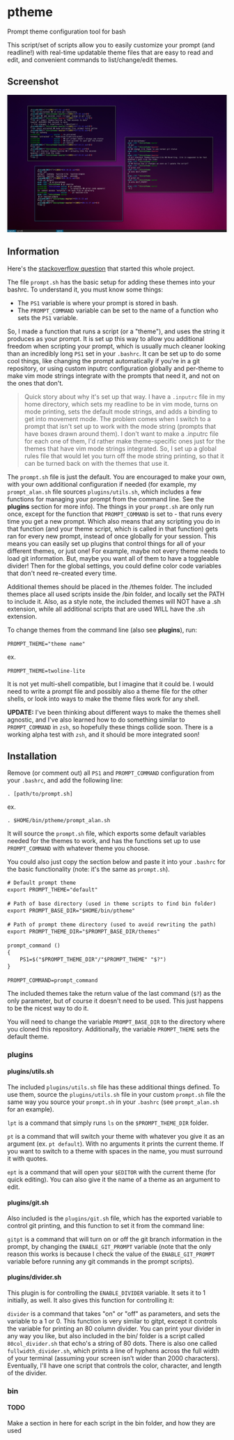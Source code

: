 # ptheme

Prompt theme configuration tool for bash

This script/set of scripts allow you to easily customize your prompt (and
readline!) with real-time updatable theme files that are easy to read and edit,
and convenient commands to list/change/edit themes.

## Screenshot

![Some of the included themes and commands](/ptheme_themes.png?raw=true "themes_scrot")

## Information

Here's the [stackoverflow question](https://stackoverflow.com/questions/3058325/what-is-the-difference-between-ps1-and-prompt-command) that started this whole project.

The file `prompt.sh` has the basic setup for adding these themes into your
bashrc.
To understand it, you must know some things:
 - The `PS1` variable is where your prompt is stored in bash.
 - The `PROMPT_COMMAND` variable can be set to the name of a function who sets
 the `PS1` variable.

So, I made a function that runs a script (or a "theme"), and uses the string it
produces as your prompt. It is set up this way to allow you additional freedom
when scripting your prompt, which is usually much cleaner looking than an
incredibly long `PS1` set in your `.bashrc`. It can be set up to do some cool
things, like changing the prompt automatically if you're in a git repository,
or using custom inputrc configuration globally and per-theme to make vim mode
strings integrate with the prompts that need it, and not on the ones that
don't.

> Quick story about why it's set up that way. I have a `.inputrc` file in my
> home directory, which sets my readline to be in vim mode, turns on mode
> printing, sets the default mode strings, and adds a binding to get into
> movement mode. The problem comes when I switch to a prompt that isn't set up
> to work with the mode string (prompts that have boxes drawn around them). I
> don't want to make a .inputrc file for each one of them, I'd rather make
> theme-specific ones just for the themes that have vim mode strings
> integrated. So, I set up a global rules file that would let you turn off the
> mode string printing, so that it can be turned back on with the themes that
> use it.

The `prompt.sh` file is just the default. You are encouraged to make your own,
with your own additional configuration if needed (for example, my
`prompt_alan.sh` file sources `plugins/utils.sh`, which includes a few
functions for managing your prompt from the command line. See the **plugins**
section for more info). The things in your `prompt.sh` are only run once,
except for the function that `PROMPT_COMMAND` is set to - that runs every time
you get a new prompt. Which also means that any scripting you do in that
function (and your theme script, which is called in that function) gets ran for
every new prompt, instead of once globally for your session. This means you can
easily set up plugins that control things for all of your different themes, or
just one! For example, maybe not every theme needs to load git information.
But, maybe you want all of them to have a toggleable divider! Then for the
global settings, you could define color code variables that don't need
re-created every time.

Additional themes should be placed in the /themes folder. The included themes
place all used scripts inside the /bin folder, and locally set the PATH to
include it. Also, as a style note, the included themes will NOT have a .sh
extension, while all additional scripts that are used WILL have the .sh
extension.

To change themes from the command line (also see **plugins**), run:

`PROMPT_THEME="theme name"`

ex.

`PROMPT_THEME=twoline-lite`

It is not yet multi-shell compatible, but I imagine that it could be. I would
need to write a prompt file and possibly also a theme file for the other
shells, or look into ways to make the theme files work for any shell.

**UPDATE:** I've been thinking about different ways to make the themes shell
agnostic, and I've also learned how to do something similar to `PROMPT_COMMAND`
in `zsh`, so hopefully these things collide soon. There is a working alpha test
with `zsh`, and it should be more integrated soon!


## Installation

Remove (or comment out) all `PS1` and `PROMPT_COMMAND` configuration from your
`.bashrc`, and add the following line:

```
. [path/to/prompt.sh]
```
ex.
```
. $HOME/bin/ptheme/prompt_alan.sh
```

It will source the `prompt.sh` file, which exports some default variables
needed for the themes to work, and has the functions set up to use
`PROMPT_COMMAND` with whatever theme you choose.

You could also just copy the section below and paste it into your `.bashrc` for
the basic functionality (note: it's the same as `prompt.sh`).

```
# Default prompt theme
export PROMPT_THEME="default"

# Path of base directory (used in theme scripts to find bin folder)
export PROMPT_BASE_DIR="$HOME/bin/ptheme"

# Path of prompt theme directory (used to avoid rewriting the path)
export PROMPT_THEME_DIR="$PROMPT_BASE_DIR/themes"

prompt_command ()
{
    PS1=$("$PROMPT_THEME_DIR"/"$PROMPT_THEME" "$?")
}

PROMPT_COMMAND=prompt_command
```

The included themes take the return value of the last command (`$?`) as the
only parameter, but of course it doesn't need to be used. This just happens to
be the nicest way to do it.

You will need to change the variable `PROMPT_BASE_DIR` to the directory where
you cloned this repository. Additionally, the variable `PROMPT_THEME` sets the
default theme.

### plugins

#### plugins/utils.sh

The included `plugins/utils.sh` file has these additional things defined. To
use them, source the `plugins/utils.sh` file in your custom `prompt.sh` file
the same way you source your `prompt.sh` in your `.bashrc` (see `prompt_alan.sh`
for an example).

`lpt` is a command that simply runs `ls` on the `$PROMPT_THEME_DIR` folder.

`pt` is a command that will switch your theme with whatever you give it as an
argument (ex. `pt default`). With no arguments it prints the current theme. If
you want to switch to a theme with spaces in the name, you must surround it
with quotes.

`ept` is a command that will open your `$EDITOR` with the current theme (for
quick editing). You can also give it the name of a theme as an argument to
edit.

#### plugins/git.sh

Also included is the `plugins/git.sh` file, which has the exported variable to
control git printing, and this function to set it from the command line:

`gitpt` is a command that will turn on or off the git branch information in the
prompt, by changing the `ENABLE_GIT_PROMPT` variable (note that the only reason
this works is because I check the value of the `ENABLE_GIT_PROMPT` variable
before running any git commands in the prompt scripts).

#### plugins/divider.sh

This plugin is for controlling the `ENABLE_DIVIDER` variable. It sets it to 1
initially, as well. It also gives this function for controlling it:

`divider` is a command that takes "on" or "off" as parameters, and sets the
variable to a 1 or 0. This function is very similar to gitpt, except it
controls the variable for printing an 80 column divider. You can print your
divider in any way you like, but also included in the bin/ folder is a script
called `80col_divider.sh` that echo's a string of 80 dots. There is also one
called `fullwidth_divider.sh`, which prints a line of hyphens across the full
width of your terminal (assuming your screen isn't wider than 2000 characters).
Eventually, I'll have one script that controls the color, character, and length
of the divider.

### bin

#### TODO
Make a section in here for each script in the bin folder, and how they are used
